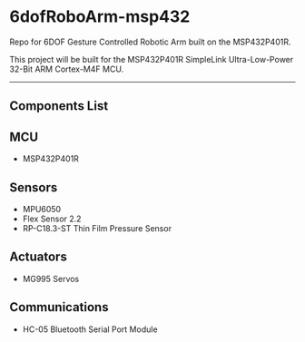 # 6dofRoboArm-msp432
Repo for 6DOF Gesture Controlled Robotic Arm built on the MSP432P401R. 

This project will be built for the MSP432P401R SimpleLink Ultra-Low-Power 32-Bit ARM Cortex-M4F MCU.

----

Components List
---- 
MCU
---- 
- MSP432P401R

Sensors
----
- MPU6050
- Flex Sensor 2.2
- RP-C18.3-ST Thin Film Pressure Sensor

Actuators
---- 
- MG995 Servos

Communications
-----
- HC-05 Bluetooth Serial Port Module
